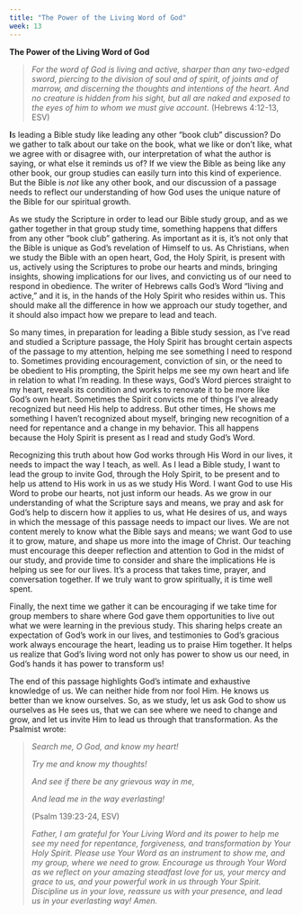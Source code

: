 ```yaml
---
title: "The Power of the Living Word of God"
week: 13
---
```


**The Power of the Living Word of God**

> *For the word of God is living and active, sharper than any two-edged
> sword, piercing to the division of soul and of spirit, of joints and
> of marrow, and discerning the thoughts and intentions of the heart.
> And no creature is hidden from his sight, but all are naked and
> exposed to the eyes of him to whom we must give account.* (Hebrews
> 4:12-13, ESV)

**I**s leading a Bible study like leading any other “book club”
discussion? Do we gather to talk about our take on the book, what we
like or don’t like, what we agree with or disagree with, our
interpretation of what the author is saying, or what else it reminds us
of? If we view the Bible as being like any other book, our group studies
can easily turn into this kind of experience. But the Bible is *not*
like any other book, and our discussion of a passage needs to reflect
our understanding of how God uses the unique nature of the Bible for our
spiritual growth.

As we study the Scripture in order to lead our Bible study group, and as
we gather together in that group study time, something happens that
differs from any other “book club” gathering. As important as it is,
it’s not only that the Bible is unique as God’s revelation of Himself to
us. As Christians, when we study the Bible with an open heart, God, the
Holy Spirit, is present with us, actively using the Scriptures to probe
our hearts and minds, bringing insights, showing implications for our
lives, and convicting us of our need to respond in obedience. The writer
of Hebrews calls God’s Word “living and active,” and it is, in the hands
of the Holy Spirit who resides within us. This should make all the
difference in how we approach our study together, and it should also
impact how we prepare to lead and teach.

So many times, in preparation for leading a Bible study session, as I’ve
read and studied a Scripture passage, the Holy Spirit has brought
certain aspects of the passage to my attention, helping me see something
I need to respond to. Sometimes providing encouragement, conviction of
sin, or the need to be obedient to His prompting, the Spirit helps me
see my own heart and life in relation to what I’m reading. In these
ways, God’s Word pierces straight to my heart, reveals its condition and
works to renovate it to be more like God’s own heart. Sometimes the
Spirit convicts me of things I’ve already recognized but need His help
to address. But other times, He shows me something I haven’t recognized
about myself, bringing new recognition of a need for repentance and a
change in my behavior. This all happens because the Holy Spirit is
present as I read and study God’s Word.

Recognizing this truth about how God works through His Word in our
lives, it needs to impact the way I teach, as well. As I lead a Bible
study, I want to lead the group to invite God, through the Holy Spirit,
to be present and to help us attend to His work in us as we study His
Word. I want God to use His Word to probe our hearts, not just inform
our heads. As we grow in our understanding of what the Scripture says
and means, we pray and ask for God’s help to discern how it applies to
us, what He desires of us, and ways in which the message of this passage
needs to impact our lives. We are not content merely to know what the
Bible says and means; we want God to use it to grow, mature, and shape
us more into the image of Christ. Our teaching must encourage this
deeper reflection and attention to God in the midst of our study, and
provide time to consider and share the implications He is helping us see
for our lives. It’s a process that takes time, prayer, and conversation
together. If we truly want to grow spiritually, it is time well spent.

Finally, the next time we gather it can be encouraging if we take time
for group members to share where God gave them opportunities to live out
what we were learning in the previous study. This sharing helps create
an expectation of God’s work in our lives, and testimonies to God’s
gracious work always encourage the heart, leading us to praise Him
together. It helps us realize that God’s living word not only has power
to show us our need, in God’s hands it has power to transform us!

The end of this passage highlights God’s intimate and exhaustive
knowledge of us. We can neither hide from nor fool Him. He knows us
better than we know ourselves. So, as we study, let us ask God to show
us ourselves as He sees us, that we can see where we need to change and
grow, and let us invite Him to lead us through that transformation. As
the Psalmist wrote:

> *Search me, O God, and know my heart!*
>
> *Try me and know my thoughts!*
>
> *And see if there be any grievous way in me,*
>
> *And lead me in the way everlasting!*
>
> (Psalm 139:23-24, ESV)
>
> *Father, I am grateful for Your Living Word and its power to help me
> see my need for repentance, forgiveness, and transformation by Your
> Holy Spirit. Please use Your Word as an instrument to show me, and my
> group, where we need to grow. Encourage us through Your Word as we
> reflect on your amazing steadfast love for us, your mercy and grace to
> us, and your powerful work in us through Your Spirit. Discipline us in
> your love, reassure us with your presence, and lead us in your
> everlasting way! Amen.*
